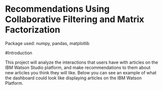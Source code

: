 # Recommendations Using Collaborative Filtering and Matrix Factorization

Package used:
numpy, pandas, matplotlib

#Introduction

This project will analyze the interactions that users have with articles on the IBM Watson Studio platform, and make recommendations to them about new articles you think they will like. Below you can see an example of what the dashboard could look like displaying articles on the IBM Watson Platform.

